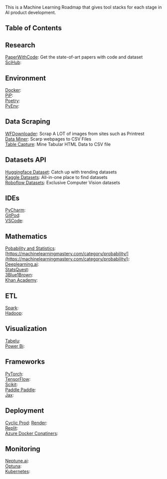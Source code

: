 This is a Machine Learning Roadmap that gives tool stacks for each stage in AI product development.

## Table of Contents

## Research
[PaperWithCode](https://paperswithcode.com/): Get the state-of-art papers with code and dataset  
[SciHub](https://sci-hub.se/):  


## Environment  
[Docker](https://www.docker.com/):  
[PiP](https://pypi.org/project/pip/):  
[Poetry](https://www.poetryfoundation.org/):  
[PyEnv](https://github.com/pyenv/pyenv):  

## Data Scraping
[WFDownloader](https://www.wfdownloader.xyz/download): Scrap A LOT of images from sites such as Printrest  
[Data Miner](https://dataminer.io/): Scarp webpages to CSV Files  
[Table Capture](https://chromewebstore.google.com/detail/table-capture/iebpjdmgckacbodjpijphcplhebcmeop): Mine Tabular HTML Data to CSV file  

## Datasets API
[Huggingface Dataset](https://huggingface.co/docs/datasets/index): Catch up with trending datasets  
[Kaggle Datasets](https://www.kaggle.com/datasets): All-in-one place to find datasets  
[Roboflow Datasets](https://public.roboflow.com/): Exclusive Computer Vision datasets  


## IDEs  
[PyCharm](https://www.jetbrains.com/pycharm/):    
[GitPod](https://www.gitpod.io/):   
[VSCode](https://code.visualstudio.com/):   

## Mathematics
[Pobability and Statistics](https://oli.cmu.edu/courses/probability-statistics-open-free/):  
[https://machinelearningmastery.com/category/probability/](https://machinelearningmastery.com/category/probability/):  
[Deeplearning.ai](https://www.deeplearning.ai/):  
[StatsQuest](https://www.youtube.com/@statquest):  
[3Blue1Brown](https://www.youtube.com/@3blue1brown):  
[Khan Academy](https://www.khanacademy.org/):  

## ETL
[Spark]():  
[Hadoop]():  

## Visualization  
[Tabelu](https://www.tableau.com/):  
[Power Bi](https://www.microsoft.com/en-us/power-platform/products/power-bi):  

## Frameworks
[PyTorch](https://pytorch.org/):   
[TensorFlow](https://www.tensorflow.org/):  
[Scikit](https://scikit-learn.org/stable/):  
[Paddle Paddle](https://www.paddlepaddle.org.cn/en):  
[Jax](https://jax.readthedocs.io/en/latest/notebooks/quickstart.html):  

## Deployment  
[Cyclic Prod](https://www.cyclic.sh/): 
[Render](https://render.com/):  
[Replit](https://replit.com/):  
[Azure Docker Conatiners](https://azure.microsoft.com/en-in/products/category/containers):  

## Monitoring  
[Neptune.ai](https://neptune.ai/):   
[Optuna](https://optuna.org/):  
[Kubernetes](https://kubernetes.io/):  
